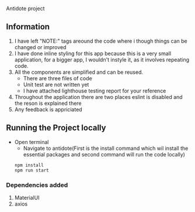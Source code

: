 Antidote project

## Information

1. I have left "NOTE:" tags areound the code where i though things can be changed or improved
2. I have done inline styling for this app because this is a very small application, for a bigger app, I wouldn't instyle it, as it involves repeating code.
3. All the components are simplified and can be reused.
   - There are three files of code
   - Unit test are not written yet
   - I have attached lighthouse testing report for your reference
4. Throughout the application there are two places eslint is disabled and the reson is explained there
5. Any feedback is appriciated

## Running the Project locally

- Open terminal
  - Navigate to antidote(First is the install command which wil install the essential packages and second command will run the code locally)
  ```
  npm install
  npm run start
  ```

### Dependencies added

1. MaterialUI
2. axios

